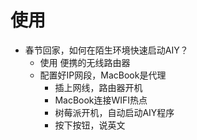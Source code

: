 # 使用

- 春节回家，如何在陌生环境快速启动AIY？
    - 使用 便携的无线路由器
    - 配置好IP网段，MacBook是代理
        - 插上网线，路由器开机
        - MacBook连接WIFI热点
        - 树莓派开机，自动启动AIY程序
        - 按下按钮，说英文